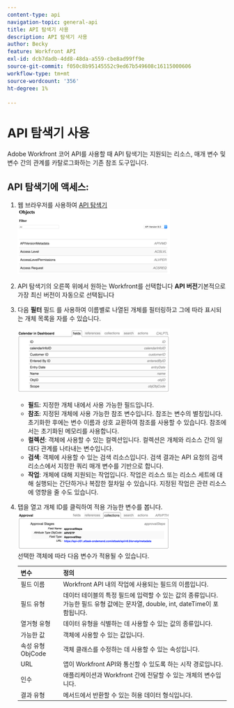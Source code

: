 ```yaml
---
content-type: api
navigation-topic: general-api
title: API 탐색기 사용
description: API 탐색기 사용
author: Becky
feature: Workfront API
exl-id: dcb7dadb-4dd8-48da-a559-cbe8ad99ff9e
source-git-commit: f050c8b95145552c9ed67b549608c16115000606
workflow-type: tm+mt
source-wordcount: '356'
ht-degree: 1%

---
```



# API 탐색기 사용

Adobe Workfront 코어 API를 사용할 때 API 탐색기는 지원되는 리소스, 매개 변수 및 변수 간의 관계를 카탈로그화하는 기존 참조 도구입니다.

## API 탐색기에 액세스:

1. 웹 브라우저를 사용하여 [API 탐색기](https://one.workfront.com/s/api-explorer)\
   ![](assets/mceclip1-350x149.png)

1. API 탐색기의 오른쪽 위에서 원하는 Workfront를 선택합니다 **API 버전**&#x200B;기본적으로 가장 최신 버전이 자동으로 선택됩니다
1. 다음 **필터** 필드 를 사용하여 이름별로 나열된 개체를 필터링하고 그에 따라 표시되는 개체 목록을 자를 수 있습니다.

   ![](assets/mceclip2-350x147.png)

   * **필드**: 지정한 개체 내에서 사용 가능한 필드입니다.
   * **참조**: 지정된 개체에 사용 가능한 참조 변수입니다. 참조는 변수의 별칭입니다. 초기화한 후에는 변수 이름과 상호 교환하여 참조를 사용할 수 있습니다. 참조에서는 초기화된 메모리를 사용합니다.
   * **컬렉션**: 객체에 사용할 수 있는 컬렉션입니다. 컬렉션은 개체와 리소스 간의 일대다 관계를 나타내는 변수입니다.
   * **검색**: 객체에 사용할 수 있는 검색 리소스입니다. 검색 결과는 API 요청의 검색 리소스에서 지정한 쿼리 매개 변수를 기반으로 합니다.
   * **작업**: 개체에 대해 지원되는 작업입니다. 작업은 리소스 또는 리소스 세트에 대해 실행되는 간단하거나 복잡한 절차일 수 있습니다. 지정된 작업은 관련 리소스에 영향을 줄 수도 있습니다.

1. 탭을 열고 개체 ID를 클릭하여 적용 가능한 변수를 봅니다.\
   ![](assets/approval-350x89.png)\
   선택한 객체에 따라 다음 변수가 적용될 수 있습니다.

   | 변수 | 정의 |
   |---|---|
   | 필드 이름 | Workfront API 내의 작업에 사용되는 필드의 이름입니다. |
   | 필드 유형 | 데이터 테이블의 특정 필드에 입력할 수 있는 값의 종류입니다. 가능한 필드 유형 값에는 문자열, double, int, dateTime이 포함됩니다. |
   | 열거형 유형 | 데이터 유형을 식별하는 데 사용할 수 있는 값의 종류입니다. |
   | 가능한 값 | 객체에 사용할 수 있는 값입니다. |
   | 속성 유형 ObjCode | 객체 클래스를 수정하는 데 사용할 수 있는 속성입니다. |
   | URL | 앱이 Workfront API와 통신할 수 있도록 하는 시작 경로입니다. |
   | 인수 | 애플리케이션과 Workfront 간에 전달할 수 있는 개체의 변수입니다. |
   | 결과 유형 | 메서드에서 반환할 수 있는 허용 데이터 형식입니다. |
